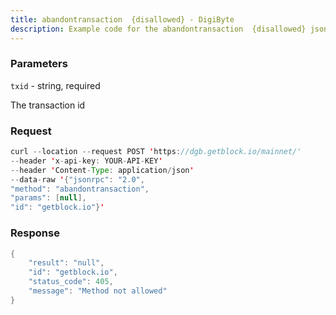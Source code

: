 ```yaml
---
title: abandontransaction  {disallowed} - DigiByte
description: Example code for the abandontransaction  {disallowed} json-rpc method. Сomplete guide on how to use abandontransaction  {disallowed} json-rpc in GetBlock.io Web3 documentation.
---
```


### Parameters


`txid` - string, required

The transaction id

### Request

``` java
curl --location --request POST 'https://dgb.getblock.io/mainnet/' 
--header 'x-api-key: YOUR-API-KEY' 
--header 'Content-Type: application/json' 
--data-raw '{"jsonrpc": "2.0",
"method": "abandontransaction",
"params": [null],
"id": "getblock.io"}'
```

###  Response

``` java
{
    "result": "null",
    "id": "getblock.io",
    "status_code": 405,
    "message": "Method not allowed"
}
```

